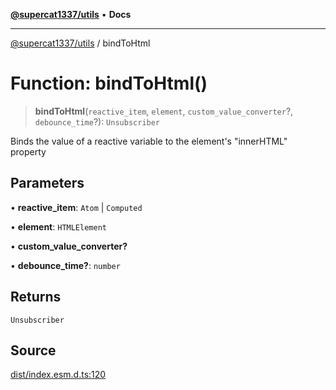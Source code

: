 [**@supercat1337/utils**](../README.md) • **Docs**

***

[@supercat1337/utils](../README.md) / bindToHtml

# Function: bindToHtml()

> **bindToHtml**(`reactive_item`, `element`, `custom_value_converter`?, `debounce_time`?): `Unsubscriber`

Binds the value of a reactive variable to the element's "innerHTML" property

## Parameters

• **reactive\_item**: `Atom` \| `Computed`

• **element**: `HTMLElement`

• **custom\_value\_converter?**

• **debounce\_time?**: `number`

## Returns

`Unsubscriber`

## Source

[dist/index.esm.d.ts:120](https://github.com/supercat1337/utils/blob/29436ec24bee9f2e47444ecc42beedb601148283/dist/index.esm.d.ts#L120)
